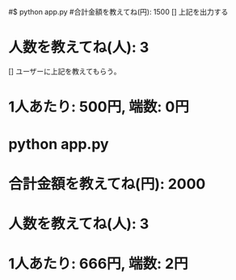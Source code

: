 #$ python app.py
#合計金額を教えてね(円): 1500
[] 上記を出力する
# 人数を教えてね(人): 3
[] ユーザーに上記を教えてもらう｡
# 1人あたり: 500円, 端数: 0円
# python app.py
# 合計金額を教えてね(円): 2000
# 人数を教えてね(人): 3
# 1人あたり: 666円, 端数: 2円

